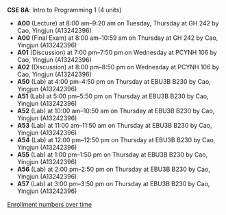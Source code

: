 **CSE 8A**: Intro to Programming 1 (4 units)

- **A00** (Lecture) at 8:00 am–9:20 am on Tuesday, Thursday at GH 242 by Cao, Yingjun (A13242396)
- **A00** (Final Exam) at 8:00 am–10:59 am on Thursday at GH 242 by Cao, Yingjun (A13242396)
- **A01** (Discussion) at 7:00 pm–7:50 pm on Wednesday at PCYNH 106 by Cao, Yingjun (A13242396)
- **A02** (Discussion) at 8:00 pm–8:50 pm on Wednesday at PCYNH 106 by Cao, Yingjun (A13242396)
- **A50** (Lab) at 4:00 pm–4:50 pm on Thursday at EBU3B B230 by Cao, Yingjun (A13242396)
- **A51** (Lab) at 5:00 pm–5:50 pm on Thursday at EBU3B B230 by Cao, Yingjun (A13242396)
- **A52** (Lab) at 10:00 am–10:50 am on Thursday at EBU3B B230 by Cao, Yingjun (A13242396)
- **A53** (Lab) at 11:00 am–11:50 am on Thursday at EBU3B B230 by Cao, Yingjun (A13242396)
- **A54** (Lab) at 12:00 pm–12:50 pm on Thursday at EBU3B B230 by Cao, Yingjun (A13242396)
- **A55** (Lab) at 1:00 pm–1:50 pm on Thursday at EBU3B B230 by Cao, Yingjun (A13242396)
- **A56** (Lab) at 2:00 pm–2:50 pm on Thursday at EBU3B B230 by Cao, Yingjun (A13242396)
- **A57** (Lab) at 3:00 pm–3:50 pm on Thursday at EBU3B B230 by Cao, Yingjun (A13242396)

[Enrollment numbers over time](./CSE8A.tsv)
